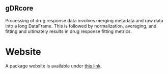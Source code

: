 ## gDRcore
Processing of drug response data involves merging metadata and raw data into a long DataFrame. 
This is followed by normalization, averaging, and fitting and ultimately results in drug response
fitting metrics. 

# Website
A package website is available under [this link](https://gdrplatform.github.io/gDRcore/).
